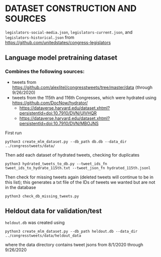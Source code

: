 # DATASET CONSTRUCTION AND SOURCES

`legislators-social-media.json`, `legislators-current.json`, and `legislators-historical.json` from https://github.com/unitedstates/congress-legislators


## Language model pretraining dataset

### Combines the following sources:
- tweets from https://github.com/alexlitel/congresstweets/tree/master/data (through 9/26/2020)
- tweets from the 115th and 116th Congresses, which were hydrated using https://github.com/DocNow/hydrator/
  - https://dataverse.harvard.edu/dataset.xhtml?persistentId=doi:10.7910/DVN/UIVHQR
  - https://dataverse.harvard.edu/dataset.xhtml?persistentId=doi:10.7910/DVN/MBOJNS


First run

```
python3 create_mlm_dataset.py --db_path db.db --data_dir ../congresstweets/data/
```

Then add each dataset of hydrated tweets, checking for duplicates

```
python3 hydrated_tweets_to_db.py --tweet_ids_fn tweet_ids_to_hydrate_115th.txt --tweet_json_fn hydrated_115th.jsonl
```

Then check for missing tweets again (deleted tweets will continue to be in this list); this generates a txt file of the IDs of tweets we wanted but are not in the database
```
python3 check_db_missing_tweets.py
```

## Heldout data for validation/test

`heldout.db` was created using
```
python3 create_mlm_dataset.py --db_path heldout.db --data_dir ../congresstweets/data/heldout_data
```

where the data directory contains tweet jsons from 8/1/2020 through 9/26/2020
